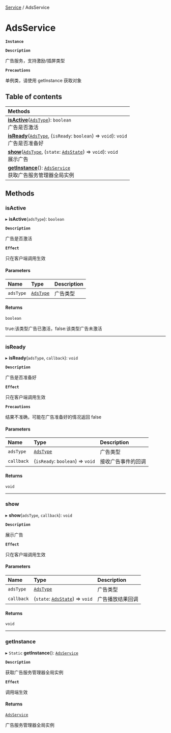 [Service](../modules/Service.Service.md) / AdsService

# AdsService <Badge type="tip" text="Class" />

**`Instance`**

**`Description`**

广告服务，支持激励/插屏类型

**`Precautions`**

单例类，请使用 getInstance 获取对象

## Table of contents

| Methods                                                                                                                                                                                         |
| :---------------------------------------------------------------------------------------------------------------------------------------------------------------------------------------------- |
| **[isActive](Service.Service.AdsService.md#isactive)**([`AdsType`](../enums/Service.Service.AdsType.md)): `boolean` <br> 广告是否激活                                                           |
| **[isReady](Service.Service.AdsService.md#isready)**([`AdsType`](../enums/Service.Service.AdsType.md), (`isReady`: `boolean`) => `void`): `void` <br> 广告是否准备好                            |
| **[show](Service.Service.AdsService.md#show)**([`AdsType`](../enums/Service.Service.AdsType.md), (`state`: [`AdsState`](../enums/Service.Service.AdsState.md)) => `void`): `void` <br> 展示广告 |
| **[getInstance](Service.Service.AdsService.md#getinstance)**(): [`AdsService`](Service.Service.AdsService.md) <br> 获取广告服务管理器全局实例                                                   |

## Methods

### isActive

▸ **isActive**(`adsType`): `boolean`

**`Description`**

广告是否激活

**`Effect`**

只在客户端调用生效

#### Parameters

| Name      | Type                                             | Description |
| :-------- | :----------------------------------------------- | :---------- |
| `adsType` | [`AdsType`](../enums/Service.Service.AdsType.md) | 广告类型    |

#### Returns

`boolean`

true:该类型广告已激活，false:该类型广告未激活

---

### isReady

▸ **isReady**(`adsType`, `callback`): `void`

**`Description`**

广告是否准备好

**`Effect`**

只在客户端调用生效

**`Precautions`**

结果不准确，可能在广告准备好的情况返回 false

#### Parameters

| Name       | Type                                             | Description        |
| :--------- | :----------------------------------------------- | :----------------- |
| `adsType`  | [`AdsType`](../enums/Service.Service.AdsType.md) | 广告类型           |
| `callback` | (`isReady`: `boolean`) => `void`                 | 接收广告事件的回调 |

#### Returns

`void`

---

### show

▸ **show**(`adsType`, `callback`): `void`

**`Description`**

展示广告

**`Effect`**

只在客户端调用生效

#### Parameters

| Name       | Type                                                                    | Description      |
| :--------- | :---------------------------------------------------------------------- | :--------------- |
| `adsType`  | [`AdsType`](../enums/Service.Service.AdsType.md)                        | 广告类型         |
| `callback` | (`state`: [`AdsState`](../enums/Service.Service.AdsState.md)) => `void` | 广告播放结果回调 |

#### Returns

`void`

---

### getInstance

▸ `Static` **getInstance**(): [`AdsService`](Service.Service.AdsService.md)

**`Description`**

获取广告服务管理器全局实例

**`Effect`**

调用端生效

#### Returns

[`AdsService`](Service.Service.AdsService.md)

广告服务管理器全局实例
